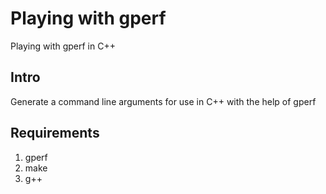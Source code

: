 # Playing with gperf
Playing with gperf in C++

## Intro
Generate a command line arguments for use in C++ with the help of gperf

## Requirements

1. gperf
2. make
3. g++
